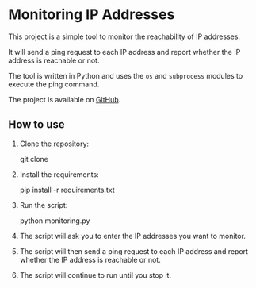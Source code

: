 Monitoring IP Addresses
=========================

This project is a simple tool to monitor the reachability of IP addresses.

It will send a ping request to each IP address and report whether the IP address
is reachable or not.

The tool is written in Python and uses the `os` and `subprocess` modules to
execute the ping command.

The project is available on [GitHub](https://github.com/aviram598/monitoring-ip-addresses).

How to use
------------

1. Clone the repository:

    git clone 

2. Install the requirements:

    pip install -r requirements.txt

3. Run the script:

    python monitoring.py

4. The script will ask you to enter the IP addresses you want to monitor.

5. The script will then send a ping request to each IP address and report
   whether the IP address is reachable or not.

6. The script will continue to run until you stop it.
